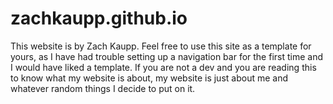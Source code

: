 # zachkaupp.github.io

This website is by Zach Kaupp.  Feel free to use this site as a template for yours, as I have had trouble setting up a navigation bar for the first time and I would have liked a template.  If you are not a dev and you are reading this to know what my website is about, my website is just about me and whatever random things I decide to put on it.
